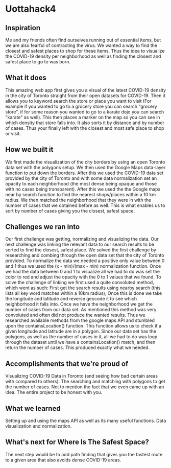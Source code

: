 # Uottahack4

## Inspiration
Me and my friends often find ourselves running out of essential items, but we are also fearful of contracting the virus. We wanted a way to find the closest and safest places to shop for these items. Thus the idea to visualize the COVID-19 density per neighborhood as well as finding the closest and safest place to go to was born.  

## What it does
This amazing web app first gives you a visual of the latest COVID-19 density in the city of Toronto straight from their open datasets for COVID-19. Then it allows you to keyword search the store or place you want to visit (For example if you wanted to go to a grocery store you can search "grocery store", if for some reason you wanted to go to a karate dojo you can search "karate" as well). This then places a marker on the map so you can see in which density that store falls into. It also sorts it by distance and by number of cases. Thus your finally left with the closest and most safe place to shop or visit.  

## How we built it
We first made the visualization of the city borders by using an open Toronto data set with the polygons setup. We then used the Google Maps data-layer function to put down the borders. After this we used the COVID-19 data set provided by the city of Toronto and with some data normalization set an opacity to each neighborhood (the most dense being opaque and those with no cases being transparent). After this we used the the Google maps near by search function to find the nearest shops/places within a 10 km radius. We then matched the neighborhood that they were in with the number of cases that we obtained before as well. This is what enables us to sort by number of cases giving you the closest, safest space.

## Challenges we ran into
Our first challenge was getting, normalizing and visualizing the data. Our next challenge was linking the relevant data to our search results to be sorted to find the closest, safest place. We solved the first challenge by researching and combing through the open data set that the city of Toronto provided. To normalize the data we needed a positive only value between 0 and 1 thus we used the (x - min)/(max - min) normalization function. Once we had the data between 0 and 1 to visualize all we had to do was set the color to red and adjust the opacity with the 0 to 1 values that we found. To solve the challenge of linking we first used a quite convoluted method, which went as such: First get the search results using nearby search (this lists all key word matches within a 10km radius), Once this is done we take the longitude and latitude and reverse geocode it to see which neighborhood it falls into. Once we have the neighborhood we get the number of cases from our data set. As mentioned this method was very convoluted and often did not produce the wanted results. Thus we researched available methods from the google maps API and stumbled upon the containsLocation() function. This function allows us to check if a given longitude and latitude are in a polygon. Since our data set has the polygons, as well as the number of cases in it, all we had to do was loop through the dataset until we have a containsLocation() match, and then return the number of cases. This produced exactly what we needed. 

## Accomplishments that we're proud of
Visualizing COVID-19 Data in Toronto (and seeing how bad certain areas  with compared to others). The searching and matching with polygons to get the number of cases. Not to mention the fact that we even came up with an idea. The entire project to be honest with you.

## What we learned
Setting up and using the maps API as well as its many useful functions. Data visualization and normalization. 

## What's next for Where Is The Safest Space?
The next step would be to add path finding that gives you the fastest route to a given area that also avoids dense COVID-19 areas. 
